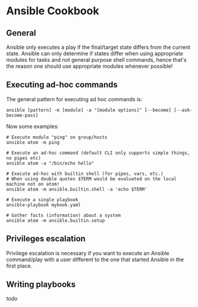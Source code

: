 # Ansible Cookbook

## General

Ansible only executes a play if the final/target state differs from the current state.
Ansible can only determine if states differ when using appropriate modules for tasks
and not general purpose shell commands, hence that's the reason one should use
appropriate modules whenever possible!

## Executing ad-hoc commands

The general pattern for executing ad hoc commands is:

```shell
ansible [pattern] -m [module] -a "[module options]" [--become] [--ask-become-pass]
```

Now some examples:

```shell
# Execute module "ping" on group/hosts
ansible atom -m ping

# Execute an ad-hoc command (default CLI only supports simple things, no pipes etc)
ansible atom -a "/bin/echo hello"

# Execute ad-hoc with builtin shell (for pipes, vars, etc.)
# When using double quotes $TERM would be evaluated on the local machine not on atom!
ansible atom -m ansible.builtin.shell -a 'echo $TERM'

# Execute a single playbook
ansible-playbook mybook.yaml

# Gather facts (information) about a system
ansible atom -m ansible.builtin.setup
```

## Privileges escalation

Privilege escalation is necessary if you want to execute an Ansible command/play
with a user different to the one that started Ansible in the first place.

## Writing playbooks

*todo*
